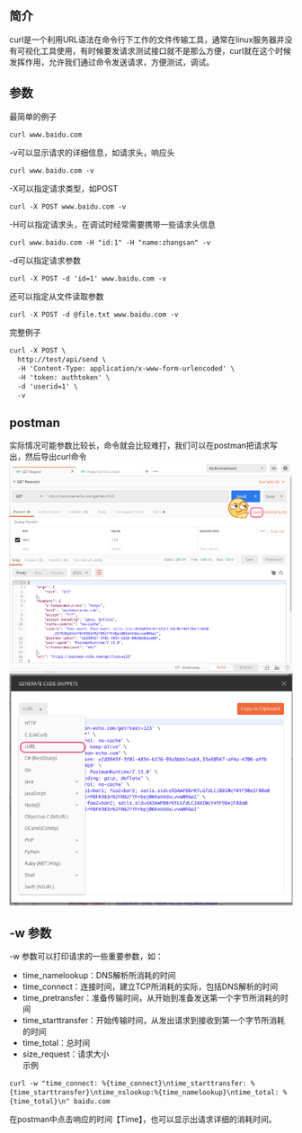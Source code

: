 ## 简介
curl是一个利用URL语法在命令行下工作的文件传输工具，通常在linux服务器并没有可视化工具使用，有时候要发请求测试接口就不是那么方便，curl就在这个时候发挥作用，允许我们通过命令发送请求，方便测试，调试。

## 参数
最简单的例子
```
curl www.baidu.com 
```
-v可以显示请求的详细信息，如请求头，响应头  
```
curl www.baidu.com -v
```
-X可以指定请求类型，如POST
```
curl -X POST www.baidu.com -v
```
-H可以指定请求头，在调试时经常需要携带一些请求头信息
```
curl www.baidu.com -H "id:1" -H "name:zhangsan" -v
```
-d可以指定请求参数
```
curl -X POST -d 'id=1' www.baidu.com -v
```
还可以指定从文件读取参数  
```
curl -X POST -d @file.txt www.baidu.com -v
```
完整例子
```
curl -X POST \
  http://test/api/send \
  -H 'Content-Type: application/x-www-form-urlencoded' \
  -H 'token: authtoken' \
  -d 'userid=1' \
  -v
```

## postman
实际情况可能参数比较长，命令就会比较难打，我们可以在postman把请求写出，然后导出curl命令  
![image](https://github.com/jmilktea/jmilktea/blob/master/%E5%B7%A5%E5%85%B7%E7%B1%BB/curl/images/code.png)  
![image](https://github.com/jmilktea/jmilktea/blob/master/%E5%B7%A5%E5%85%B7%E7%B1%BB/curl/images/curl.png)

## -w 参数   
-w 参数可以打印请求的一些重要参数，如：   
- time_namelookup：DNS解析所消耗的时间    
- time_connect：连接时间，建立TCP所消耗的实际，包括DNS解析的时间   
- time_pretransfer：准备传输时间，从开始到准备发送第一个字节所消耗的时间   
- time_starttransfer：开始传输时间，从发出请求到接收到第一个字节所消耗的时间   
- time_total：总时间 
- size_request：请求大小   
示例   
```
curl -w "time_connect: %{time_connect}\ntime_starttransfer: %{time_starttransfer}\ntime_nslookup:%{time_namelookup}\ntime_total: %{time_total}\n" baidu.com
```   
在postman中点击响应的时间【Time】，也可以显示出请求详细的消耗时间。    
